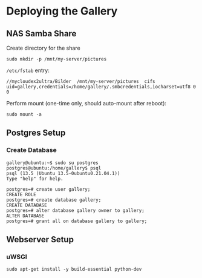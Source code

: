 # Deploying the Gallery

## NAS Samba Share

Create directory for the share
```
sudo mkdir -p /mnt/my-server/pictures
```

`/etc/fstab` entry:

```
//mycloudex2ultra/Bilder  /mnt/my-server/pictures  cifs  uid=gallery,credentials=/home/gallery/.smbcredentials,iocharset=utf8 0 0
```

Perform mount (one-time only, should auto-mount after reboot):

```
sudo mount -a
```

## Postgres Setup

### Create Database

```
gallery@ubuntu:~$ sudo su postgres
postgres@ubuntu:/home/gallery$ psql
psql (13.5 (Ubuntu 13.5-0ubuntu0.21.04.1))
Type "help" for help.

postgres=# create user gallery;
CREATE ROLE
postgres=# create database gallery;
CREATE DATABASE
postgres=# alter database gallery owner to gallery;
ALTER DATABASE
postgres=# grant all on database gallery to gallery;
```


## Webserver Setup

### uWSGI

```
sudo apt-get install -y build-essential python-dev
```
